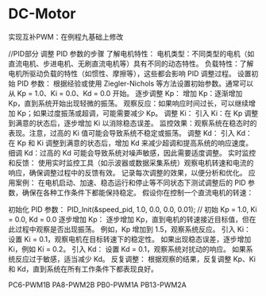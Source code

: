 # DC-Motor
实现互补PWM：在例程九基础上修改

//PID部分
调整 PID 参数的步骤
了解电机特性：
电机类型：不同类型的电机（如直流电机、步进电机、无刷直流电机等）具有不同的动态特性。
负载特性：了解电机所驱动负载的特性（如惯性、摩擦等），这些都会影响 PID 调整过程。
设置初始 PID 参数：
根据经验或使用 Ziegler-Nichols 等方法设置初始参数。通常可以从 Kp = 1.0、Ki = 0.0、Kd = 0.0 开始。
逐步调整 Kp：
增加 Kp：逐渐增加 Kp，直到系统开始出现轻微的振荡。
观察反应：如果响应时间过长，可以继续增加 Kp；如果过度振荡或超调，可能需要减少 Kp。
调整 Ki：
引入 Ki：在 Kp 调整到满意的状态后，逐步增加 Ki 以消除稳态误差。
监控效果：观察系统在稳态时的表现。注意，过高的 Ki 值可能会导致系统不稳定或振荡。
调整 Kd：
引入 Kd：在 Kp 和 Ki 调整到满意的状态后，增加 Kd 来减少超调和提高系统的响应速度。
细调 Kd：过高的 Kd 可能会导致系统对噪声敏感，因此需要适度调整。
实时监控和反馈：
使用实时监控工具（如示波器或数据采集系统）观察电机转速和电流的响应，确保调整过程中的反馈有效。
记录每次调整的效果，以便分析和优化。
应用案例：
在电机启动、加速、稳态运行和停止等不同状态下测试调整后的 PID 参数，确保在各种工作条件下都能保持稳定。
假设你在控制一个直流电机的转速：

初始化 PID 参数：
PID_Init(&speed_pid, 1.0, 0.0, 0.0, 0.01); // 初始 Kp = 1.0, Ki = 0.0, Kd = 0.0
逐步增加 Kp：
逐步增加 Kp，直到电机的转速接近目标值，但在此过程中观察是否出现振荡。
例如，Kp 增加到 1.5，观察系统反应。
引入 Ki：
设置 Ki = 0.1，观察电机在目标转速下的稳定性。
如果出现稳态误差，逐步增加 Ki，例如 Ki = 0.2。
引入 Kd：
设置 Kd = 0.1，观察系统对扰动的响应。
如果系统反应过于敏感，适当减少 Kd。
反复调整：
根据观察的结果，反复调整 Kp、Ki 和 Kd，直到系统在所有工作条件下都表现良好。



PC6-PWM1B PA8-PWM2B PB0-PWM1A PB13-PWM2A
